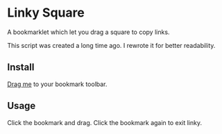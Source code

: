 Linky Square
============
A bookmarklet which let you drag a square to copy links.

This script was created a long time ago. I rewrote it for better readability.

Install
-------
[Drag me][1] to your bookmark toolbar.

Usage
-----
Click the bookmark and drag. Click the bookmark again to exit linky.

[1]: javascript:(function()%7Bwindow.linky%7C%7C(window.linky%3Dfunction()%7Bfunction%20e(e)%7Bfor(var%20n%3D0%2Ct%3D0%3Be%3B)n%2B%3De.offsetLeft%2Ct%2B%3De.offsetTop%2Ce%3De.offsetParent%3Breturn%7Bx%3An%2Cy%3At%7D%7Dfunction%20n()%7Bt%3F(o.off()%2Ci.off()%2Cr.off())%3A(o.on()%2Ci.on()%2Cr.on())%2Ct%3D!t%7Dvar%20t%3D!1%2Co%3Dfunction()%7Bfunction%20e()%7Bl.select()%2Cl.focus()%7Dfunction%20n(n)%7Bn%26%26(l.value%2B%3Dn%2Ce())%7Dfunction%20t(e%2Cn%2Ct%2Co)%7Bvar%20i%3Da.style%3Bi.left%3De%2B%22px%22%2Ci.top%3Dn%2B%22px%22%2Ci.width%3Dt%2B%22px%22%2Ci.height%3Do%2B%22px%22%7Dfunction%20o()%7Bdocument.documentElement.classList.add(%22linky%22)%7Dfunction%20i()%7Bdocument.documentElement.classList.remove(%22linky%22)%2Cl.value%3D%22%22%7Dvar%20r%3Ddocument.createElement(%22style%22)%3Br.textContent%3D%22%09%09%09%09.linky%20.anchor-box%20%7B%09%09%09%09%09%2F*outline%3A%201px%20solid%20yellow!important%3B*%2F%09%09%09%09%09background%3A%20yellow%3B%09%09%09%09%7D%09%09%09%09.select-box%20%7B%09%09%09%09%09border%3A%202px%20dashed%20red%3B%20%09%09%09%09%09box-sizing%3A%20border-box%3B%09%09%09%09%09position%3A%20absolute%3B%20%09%09%09%09%09z-index%3A%2065534%3B%09%09%09%09%09display%3A%20none%3B%09%09%09%09%7D%09%09%09%09.link-box%20%7B%09%09%09%09%09border%3A%203px%20solid%20black%3B%09%09%09%09%09padding%3A%206px%3B%09%09%09%09%09position%3A%20fixed%3B%20%09%09%09%09%09top%3A%204px%3B%09%09%09%09%09left%3A%204px%3B%09%09%09%09%09height%3A%20300px%3B%20%09%09%09%09%09width%3A%20180px%3B%20%09%09%09%09%09background%3A%20white%3B%20%09%09%09%09%09z-index%3A%2065535%3B%20%09%09%09%09%09display%3Anone%3B%09%09%09%09%09pointer-events%3A%20auto%3B%09%09%09%09%7D%09%09%09%09.link-box.link-box-corner%20%7B%09%09%09%09%09top%3A%20auto%3B%09%09%09%09%09left%3A%20auto%3B%09%09%09%09%09right%3A%204px%3B%09%09%09%09%09bottom%3A%204px%3B%09%09%09%09%7D%09%09%09%09.cover%20%7B%09%09%09%09%09position%3A%20fixed%3B%20%09%09%09%09%09width%3A%20100%25%3B%09%09%09%09%09height%3A%20100%25%3B%09%09%09%09%09top%3A%200%3B%20%09%09%09%09%09left%3A%200%3B%09%09%09%09%09z-index%3A%2065533%3B%09%09%09%09%09display%3A%20none%3B%09%09%09%09%7D%09%09%09%09.linky%20body%20%7B%09%09%09%09%09-moz-user-select%3A%20none%3B%09%09%09%09%09-webkit-user-select%3A%20none%3B%09%09%09%09%09pointer-events%3A%20none%3B%09%09%09%09%7D%09%09%09%09.linky%20.link-box%2C%09%09%09%09.linky%20.cover%20%7B%09%09%09%09%09display%3A%20block%3B%09%09%09%09%7D%09%09%09%09.linky-select%20.select-box%20%7B%09%09%09%09%09display%3A%20block%3B%09%09%09%09%7D%09%09%09%22%2Cdocument.head.appendChild(r)%3Bvar%20a%3Ddocument.createElement(%22div%22)%3Ba.className%3D%22select-box%22%3Bvar%20l%3Ddocument.createElement(%22textarea%22)%3Bl.className%3D%22link-box%22%2Cl.onmouseover%3Dfunction()%7Bthis.classList.toggle(%22link-box-corner%22)%7D%3Bvar%20d%3Ddocument.createElement(%22div%22)%3Bd.className%3D%22cover%22%3Bvar%20s%3Ddocument.body%3Breturn%20s.appendChild(a)%2Cs.appendChild(l)%2C%7Bon%3Ao%2Coff%3Ai%2CfocusArea%3Ae%2CupdateArea%3An%2CupdateSelectBox%3At%7D%7D()%2Ci%3Dfunction()%7Bfunction%20n()%7Bo.updateSelectBox(Math.min(Math.min(p%2Cc))%2CMath.min(m%2Cf)%2CMath.abs(p-c)%2CMath.abs(m-f))%7Dfunction%20t(n)%7Bvar%20t%3De(n)%2Co%3Dt.x%2Bn.offsetWidth%2F2%2Ci%3Dt.y%2Bn.offsetHeight%2F2%3Breturn%20Math.min(c%2Cp)%3Eo%3F!1%3Ao%3EMath.max(c%2Cp)%3F!1%3AMath.min(f%2Cm)%3Ei%3F!1%3Ai%3EMath.max(f%2Cm)%3F!1%3A!0%7Dfunction%20i(e)%7Breturn-1!%3De.href.lastIndexOf(%22javascript%3A%22%2C0)%7Dfunction%20r()%7Bvar%20e%2Cn%3Ddocument.querySelectorAll(%22a%5Bhref%5D%22)%3Bfor(e%3D0%3Bn.length%3Ee%3Be%2B%2B)n%5Be%5D.classList.toggle(%22anchor-box%22%2Ct(n%5Be%5D)%26%26!i(n%5Be%5D))%7Dfunction%20a()%7Bn()%2Cr()%7Dfunction%20l()%7Bvar%20e%2Cn%3Ddocument.querySelectorAll(%22a%5Bhref%5D%22)%2Co%3D%22%22%3Bfor(e%3D0%3Bn.length%3Ee%3Be%2B%2B)t(n%5Be%5D)%26%26!i(n%5Be%5D)%26%26(o%2B%3Dn%5Be%5D.href%2B%22%5Cn%22)%3Breturn%20o%7Dfunction%20d(e)%7Bif(%22mousedown%22%3D%3De.type)%7Bif(x)return%3Bx%3D!0%2Cp%3Dc%3De.pageX%2Cm%3Df%3De.pageY%2Ca()%2Cdocument.body.classList.add(%22linky-select%22)%7Delse%20if(%22mousemove%22%3D%3De.type)%7Bif(!x)return%3Bp%3De.pageX%2Cm%3De.pageY%2Ca()%7Delse%20if(%22mouseup%22%3D%3De.type)%7Bif(!x)return%3Bo.updateArea(l())%2Cx%3D!1%2Cdocument.body.classList.remove(%22linky-select%22)%7D%7Dfunction%20s()%7Bv%7C%7C(window.addEventListener(%22mousedown%22%2Cd)%2Cwindow.addEventListener(%22mousemove%22%2Cd)%2Cwindow.addEventListener(%22mouseup%22%2Cd)%2Cv%3D!0)%7Dfunction%20u()%7Bwindow.removeEventListener(%22mousedown%22%2Cd)%2Cwindow.removeEventListener(%22mousemove%22%2Cd)%2Cwindow.removeEventListener(%22mouseup%22%2Cd)%2Cv%3D!1%7Dvar%20c%3D0%2Cf%3D0%2Cp%3D0%2Cm%3D0%2Cv%3D!1%2Cx%3D!1%3Breturn%7Bon%3As%2Coff%3Au%7D%7D()%2Cr%3Dfunction()%7Bfunction%20e(e)%7B9!%3De.keyCode%7C%7Ce.ctrlKey%7C%7Ce.shiftKey%7C%7Ce.altKey%7C%7C(e.preventDefault()%2Co.focusArea())%7Dfunction%20n()%7Bwindow.removeEventListener(%22keydown%22%2Ce)%2Ci%3D!1%7Dfunction%20t()%7Bi%7C%7C(window.addEventListener(%22keydown%22%2Ce)%2Ci%3D!0)%7Dvar%20i%3D!1%3Breturn%7Bon%3At%2Coff%3An%7D%7D()%3Breturn%7Btoggle%3An%7D%7D())%2Cwindow.linky.toggle()%3B%7D)()
